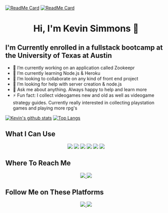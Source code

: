 <!-- 
[![Header](https://raw.githubusercontent.com/MartinHeinz/<OWNER>/<OWNER>/readme_header.png "Header")](https://some-url.dev/)
-->
[![ReadMe Card](https://github-readme-stats.vercel.app/api/pin/?username=climbingryan&repo=Read-Me-Challenge)](https://github.com/climbingryan/Read-Me-Challenge)
[![ReadMe Card](https://github-readme-stats.vercel.app/api/pin/?username=climbingryan&repo=password-Generator-Challenge)](https://github.com/climbingryan/password-Generator-Challenge)
<h1 align="center">
Hi, I'm Kevin Simmons 👋
</h1>

## I'm Currently enrolled in a fullstack bootcamp at the University of Texas at Austin 


- 🔭 I’m currently working on an application called Zookeepr
- 🌱 I’m currently learning Node.js & Heroku
- 👯 I’m looking to collaborate on any kind of front end project
- 🤔 I’m looking for help with server creation & node.js
- 💬 Ask me about anything. Always happy to help and learn more
- ⚡ Fun fact: I collect videogames new and old as well as videogame strategy guides. Currently really interested in collecting playstation games and playing more rpg's

[![Kevin's github stats](https://github-readme-stats.vercel.app/api?username=climbingryan&theme=onedark&show_icons=true)](https://github.com/climbingryan/github-readme-stats)
[![Top Langs](https://github-readme-stats.vercel.app/api/top-langs/?username=climbingryan&theme=onedark)](https://github.com/climbingryan/github-readme-stats)

## What I Can Use
<p align="center">
  <!-- HTML -->       <img src="https://img.shields.io/badge/HTML5-E34F26?style=for-the-badge&logo=html5&logoColor=white">
  <!-- CSS -->        <img src="https://img.shields.io/badge/CSS3-1572B6?style=for-the-badge&logo=css3&logoColor=white">
  <!-- JAVASCIPT -->  <img src="https://img.shields.io/badge/JavaScript-F7DF1E?style=for-the-badge&logo=javascript&logoColor=black">
  <!-- NODE.JS -->    <img src="https://img.shields.io/badge/Node.js-43853D?style=for-the-badge&logo=node.js&logoColor=white">
  <!-- MARKDOWN -->   <img src="https://img.shields.io/badge/Markdown-000000?style=for-the-badge&logo=markdown&logoColor=white">
  <!-- BOOTSTRAP -->  <img src="https://img.shields.io/badge/Bootstrap-563D7C?style=for-the-badge&logo=bootstrap&logoColor=white">  
</p>

## Where To Reach Me
<p align="center">
  <!-- GMAIL -->    
  <a href="mailto: simmons5family@gmail.com">
    <img src="https://img.shields.io/badge/Gmail-D14836?style=for-the-badge&logo=gmail&logoColor=white">
  </a>
  <!-- LINKEDIN --> 
  <a href="https://www.linkedin.com/in/kevin-simmons-3b88bb1b3/">
    <img src="https://img.shields.io/badge/LinkedIn-0077B5?style=for-the-badge&logo=linkedin&logoColor=white">
  </a>
</p>

## Follow Me on These Platforms
<p align="center">
  <!-- GITHUB -->         
  <a href="https://github.com/climbingryan">
    <img src="https://img.shields.io/badge/GitHub-100000?style=for-the-badge&logo=github&logoColor=white">  
  </a>
  <!-- STACK OVERFLOW --> 
  <a href="https://stackoverflow.com/users/14024595/shaggy?tab=profile">
    <img src="https://img.shields.io/badge/Stack_Overflow-FE7A16?style=for-the-badge&logo=stack-overflow&logoColor=white">
  </a>
</p>
